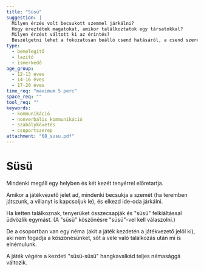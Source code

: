 ```yaml
---
title: "Süsü"
suggestion: | 
  Milyen érzés volt becsukott szemmel járkálni? 
  Hogy éreztétek magatokat, amikor találkoztatok egy társatokkal? 
  Milyen érzést váltott ki az érintés?
  Beszélgetni lehet a fokozatosan beálló csend hatásáról, a csend szerepéről az életünkben.
type:
  - bemelegítő
  - lazító
  - ismerkedő
age_group:
  - 12-13 éves
  - 14-16 éves
  - 17-20 éves
time_req: "maximum 5 perc"
space_req: ""
tool_req: ""
keywords: 
  - kommunikáció
  - nonverbális kommunikáció
  - szabálykövetés
  - csoportszerep
attachment: "68_susu.pdf"
---
```


# Süsü

Mindenki megáll egy helyben és két kezét tenyérrel előretartja.

Amikor a játékvezető jelet ad, mindenki becsukja a szemét (ha teremben játszunk, a villanyt is kapcsoljuk le), és elkezd ide-oda járkálni.

Ha ketten találkoznak, tenyerüket összecsapják és "süsü" felkiáltással üdvözlik egymást. (A "süsü" köszönésre "süsü"-vel kell válaszolni.)

De a csoportban van egy néma (akit a játék kezdetén a játékvezető jelöl ki), aki nem fogadja a köszönésünket, sőt a vele való találkozás után mi is elnémulunk.

A játék végére a kezdeti "süsü-süsü" hangkavalkád teljes némasággá változik.
  
  
